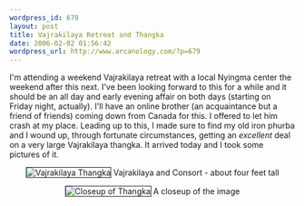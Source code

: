 ```yaml
--- 
wordpress_id: 679
layout: post
title: Vajrakilaya Retreat and Thangka
date: 2006-02-02 01:56:42
wordpress_url: http://www.arcanology.com/?p=679
---
```

I'm attending a weekend Vajrakilaya retreat with a local Nyingma center the weekend after this next. I've been looking forward to this for a while and it should be an all day and early evening affair on both days (starting on Friday night, actually). I'll have an online brother (an acquaintance but a friend of friends) coming down from Canada for this. I offered to let him crash at my place. Leading up to this, I made sure to find my old iron phurba and I wound up, through fortunate circumstances, getting an <em>excellent</em> deal on a very large Vajrakilaya thangka. It arrived today and I took some pictures of it. <p align="center">
                                                                                                                                                                                                                                                                                                                                                                                                                                                                                                                                                                                                                                                                                                                                                                                          <img src="http://www.arcanology.com/images/vajrakilaya-thangka-web.jpg" title="Vajrakilaya Thangka" alt="Vajrakilaya Thangka" border="1" /> Vajrakilaya and Consort - about four feet tall <p align="center">
                                                                                                                                                                                                                                                                                                                                                                                                                                                                                                                                                                                                                                                                                                                                                                                            <img src="http://www.arcanology.com/images/closeup-web.jpg" title="Closeup of Thangka" alt="Closeup of Thangka" border="1" /> A closeup of the image